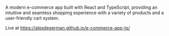 A modern e-commerce app built with React and TypeScript, providing an intuitive and seamless shopping experience with a variety of products and a user-friendly cart system.

Live at https://alexdegerman.github.io/e-commerce-app-ts/

